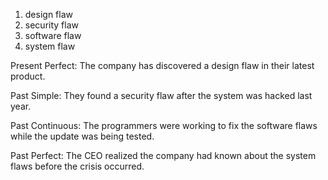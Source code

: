 

1. design flaw
2. security flaw 
3. software flaw
4. system flaw

Present Perfect: 
The company has discovered a design flaw in their latest product. 

Past Simple:
They found a security flaw after the system was hacked last year.

Past Continuous:
The programmers were working to fix the software flaws while the update was being tested.

Past Perfect: 
The CEO realized the company had known about the system flaws before the crisis occurred.